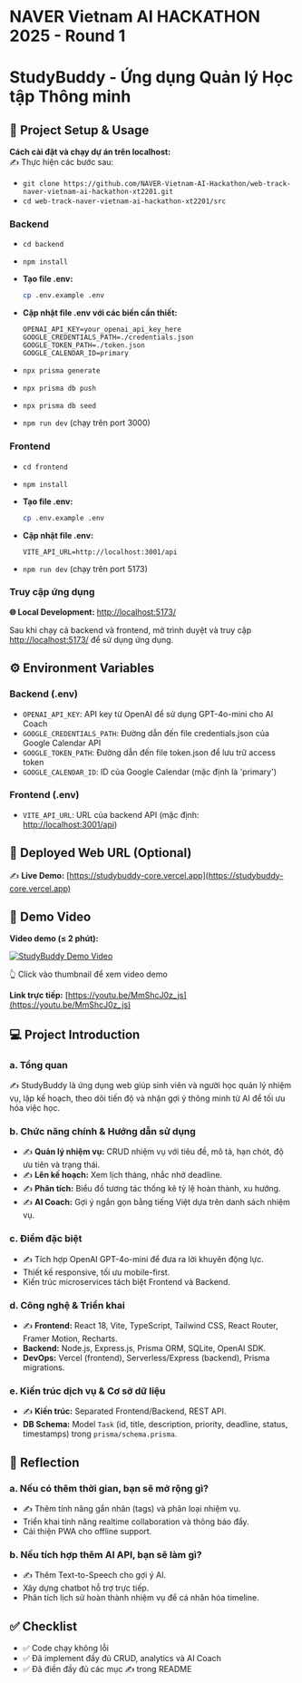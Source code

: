 # NAVER Vietnam AI HACKATHON 2025 - Round 1

# StudyBuddy - Ứng dụng Quản lý Học tập Thông minh

## 🚀 Project Setup & Usage
**Cách cài đặt và chạy dự án trên localhost:**  
✍️  Thực hiện các bước sau:

- `git clone https://github.com/NAVER-Vietnam-AI-Hackathon/web-track-naver-vietnam-ai-hackathon-xt2201.git`
- `cd web-track-naver-vietnam-ai-hackathon-xt2201/src`

### Backend

- `cd backend`
- `npm install`

- **Tạo file .env:**

  ```bash
  cp .env.example .env
  ```

- **Cập nhật file .env với các biến cần thiết:**

  ```env
  OPENAI_API_KEY=your_openai_api_key_here
  GOOGLE_CREDENTIALS_PATH=./credentials.json
  GOOGLE_TOKEN_PATH=./token.json
  GOOGLE_CALENDAR_ID=primary
  ```

- `npx prisma generate`
- `npx prisma db push`
- `npx prisma db seed`
- `npm run dev` (chạy trên port 3000)

### Frontend

- `cd frontend`
- `npm install`

- **Tạo file .env:**

  ```bash
  cp .env.example .env
  ```

- **Cập nhật file .env:**

  ```env
  VITE_API_URL=http://localhost:3001/api
  ```

- `npm run dev` (chạy trên port 5173)

### Truy cập ứng dụng

**🌐 Local Development:** [http://localhost:5173/](http://localhost:5173/)

Sau khi chạy cả backend và frontend, mở trình duyệt và truy cập [http://localhost:5173/](http://localhost:5173/) để sử dụng ứng dụng.

## ⚙️ Environment Variables

### Backend (.env)

- `OPENAI_API_KEY`: API key từ OpenAI để sử dụng GPT-4o-mini cho AI Coach
- `GOOGLE_CREDENTIALS_PATH`: Đường dẫn đến file credentials.json của Google Calendar API
- `GOOGLE_TOKEN_PATH`: Đường dẫn đến file token.json để lưu trữ access token
- `GOOGLE_CALENDAR_ID`: ID của Google Calendar (mặc định là 'primary')

### Frontend (.env)

- `VITE_API_URL`: URL của backend API (mặc định: [http://localhost:3001/api](http://localhost:3001/api))

## 🔗 Deployed Web URL (Optional)

✍️  **Live Demo:** [https://studybuddy-core.vercel.app](https://studybuddy-core.vercel.app)

## 🎥 Demo Video

**Video demo (≤ 2 phút):**  

[![StudyBuddy Demo Video](https://img.youtube.com/vi/MmShcJ0z_js/maxresdefault.jpg)](https://youtu.be/MmShcJ0z_js)

👆 Click vào thumbnail để xem video demo

**Link trực tiếp:** [https://youtu.be/MmShcJ0z_js](https://youtu.be/MmShcJ0z_js)

## 💻 Project Introduction

### a. Tổng quan

✍️  StudyBuddy là ứng dụng web giúp sinh viên và người học quản lý nhiệm vụ, lập kế hoạch, theo dõi tiến độ và nhận gợi ý thông minh từ AI để tối ưu hóa việc học.

### b. Chức năng chính & Hướng dẫn sử dụng

- ✍️ **Quản lý nhiệm vụ:** CRUD nhiệm vụ với tiêu đề, mô tả, hạn chót, độ ưu tiên và trạng thái.
- ✍️ **Lên kế hoạch:** Xem lịch tháng, nhắc nhở deadline.
- ✍️ **Phân tích:** Biểu đồ tương tác thống kê tỷ lệ hoàn thành, xu hướng.
- ✍️ **AI Coach:** Gợi ý ngắn gọn bằng tiếng Việt dựa trên danh sách nhiệm vụ.

### c. Điểm đặc biệt

- ✍️ Tích hợp OpenAI GPT-4o-mini để đưa ra lời khuyên động lực.
- Thiết kế responsive, tối ưu mobile-first.
- Kiến trúc microservices tách biệt Frontend và Backend.

### d. Công nghệ & Triển khai

- ✍️ **Frontend:** React 18, Vite, TypeScript, Tailwind CSS, React Router, Framer Motion, Recharts.
- **Backend:** Node.js, Express.js, Prisma ORM, SQLite, OpenAI SDK.
- **DevOps:** Vercel (frontend), Serverless/Express (backend), Prisma migrations.

### e. Kiến trúc dịch vụ & Cơ sở dữ liệu

- ✍️ **Kiến trúc:** Separated Frontend/Backend, REST API.
- **DB Schema:** Model `Task` (id, title, description, priority, deadline, status, timestamps) trong `prisma/schema.prisma`.

## 🧠 Reflection

### a. Nếu có thêm thời gian, bạn sẽ mở rộng gì?

- ✍️ Thêm tính năng gắn nhãn (tags) và phân loại nhiệm vụ.
- Triển khai tính năng realtime collaboration và thông báo đẩy.
- Cải thiện PWA cho offline support.

### b. Nếu tích hợp thêm AI API, bạn sẽ làm gì?

- ✍️ Thêm Text-to-Speech cho gợi ý AI.
- Xây dựng chatbot hỗ trợ trực tiếp.
- Phân tích lịch sử hoàn thành nhiệm vụ để cá nhân hóa timeline.

## ✅ Checklist


- ✅ Code chạy không lỗi
- ✅ Đã implement đầy đủ CRUD, analytics và AI Coach
- ✅ Đã điền đầy đủ các mục ✍️  trong README

